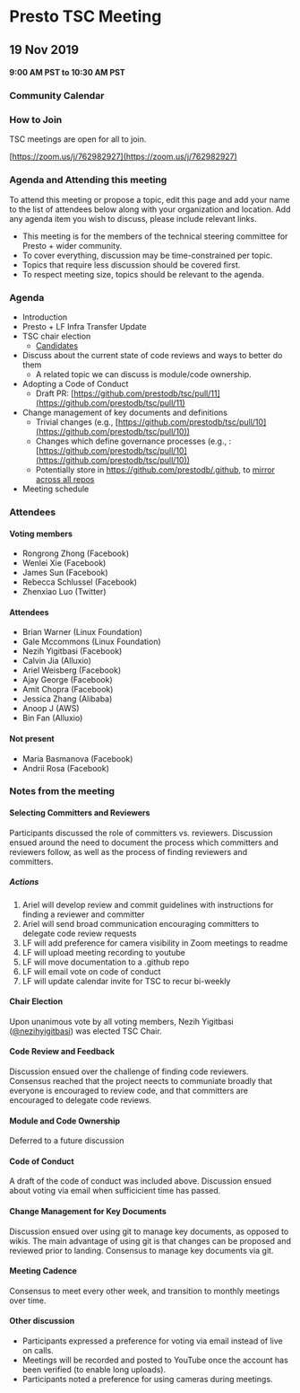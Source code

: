 # Presto TSC Meeting

## 19 Nov 2019
#### 9:00 AM PST to 10:30 AM PST

### Community Calendar

### How to Join

TSC meetings are open for all to join.

[https://zoom.us/j/762982927](https://zoom.us/j/762982927)

### Agenda and Attending this meeting

To attend this meeting or propose a topic, edit this page and add your name to the list of attendees below along with your organization and location. Add any agenda item you wish to discuss, please include relevant links.

* This meeting is for the members of the technical steering committee for Presto + wider community.
* To cover everything, discussion may be time-constrained per topic.
* Topics that require less discussion should be covered first.
* To respect meeting size, topics should be relevant to the agenda.

### Agenda
* Introduction
* Presto + LF Infra Transfer Update
* TSC chair election
    * [Candidates](https://github.com/prestodb/tsc/issues/5)
* Discuss about the current state of code reviews and ways to better do them
    * A related topic we can discuss is module/code ownership.
* Adopting a Code of Conduct
    * Draft PR: [https://github.com/prestodb/tsc/pull/11](https://github.com/prestodb/tsc/pull/11)
* Change management of key documents and definitions
    * Trivial changes (e.g., [https://github.com/prestodb/tsc/pull/10](https://github.com/prestodb/tsc/pull/10))
    * Changes which define governance processes (e.g., : [https://github.com/prestodb/tsc/pull/10](https://github.com/prestodb/tsc/pull/10))
    * Potentially store in https://github.com/prestodb/.github, to [mirror across all repos](https://help.github.com/en/github/building-a-strong-community/creating-a-default-community-health-file-for-your-organization#supported-file-types)
* Meeting schedule

### Attendees

#### Voting members
* Rongrong Zhong (Facebook)
* Wenlei Xie (Facebook)
* James Sun  (Facebook)
* Rebecca Schlussel (Facebook)
* Zhenxiao Luo (Twitter)

#### Attendees
* Brian Warner (Linux Foundation)
* Gale Mccommons (Linux Foundation)
* Nezih Yigitbasi (Facebook)
* Calvin Jia (Alluxio)
* Ariel Weisberg (Facebook)
* Ajay George (Facebook)
* Amit Chopra (Facebook)
* Jessica Zhang (Alibaba)
* Anoop J (AWS)
* Bin Fan (Alluxio)

#### Not present
* Maria Basmanova (Facebook)
* Andrii Rosa (Facebook)

### Notes from the meeting

#### Selecting Committers and Reviewers

Participants discussed the role of committers vs. reviewers.  Discussion ensued around the need to document the process which committers and reviewers follow, as well as the process of finding reviewers and committers.

##### Actions

1. Ariel will develop review and commit guidelines with instructions for finding a reviewer and committer
1. Ariel will send broad communication encouraging committers to delegate code review requests
1. LF will add preference for camera visibility in Zoom meetings to readme
1. LF will upload meeting recording to youtube
1. LF will move documentation to a .github repo
1. LF will email vote on code of conduct
1. LF will update calendar invite for TSC to recur bi-weekly

#### Chair Election

Upon unanimous vote by all voting members, Nezih Yigitbasi ([@nezihyigitbasi](https://github.com/nezihyigitbasi)) was elected TSC Chair.

#### Code Review and Feedback

Discussion ensued over the challenge of finding code reviewers.  Consensus reached that the project neects to communiate broadly that everyone is encouraged to review code, and that committers are encouraged to delegate code reviews.

#### Module and Code Ownership

Deferred to a future discussion

#### Code of Conduct

A draft of the code of conduct was included above.  Discussion ensued about voting via email when sufficicient time has passed.

#### Change Management for Key Documents

Discussion ensued over using git to manage key documents, as opposed to wikis.  The main advantage of using git is that changes can be proposed and reviewed prior to landing.  Consensus to manage key documents via git.

#### Meeting Cadence

Consensus to meet every other week, and transition to monthly meetings over time.

#### Other discussion

* Participants expressed a preference for voting via email instead of live on calls.
* Meetings will be recorded and posted to YouTube once the account has been verified (to enable long uploads).
* Participants noted a preference for using cameras during meetings.